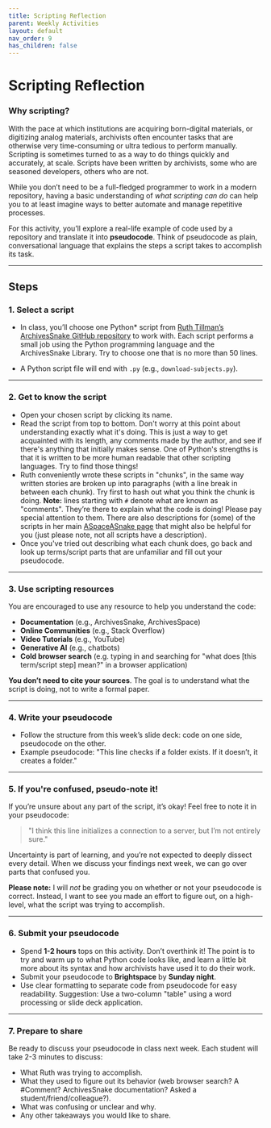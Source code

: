 ```yaml
---
title: Scripting Reflection
parent: Weekly Activities
layout: default
nav_order: 9
has_children: false
---
```


# Scripting Reflection

### Why scripting?
With the pace at which institutions are acquiring born-digital materials, or digitizing analog materials, archivists often encounter tasks that are otherwise very time-consuming or ultra tedious to perform manually. Scripting is sometimes turned to as a way to do things quickly and accurately, at scale. Scripts have been written by archivists, some who are seasoned developers, others who are not.

While you don’t need to be a full-fledged programmer to work in a modern repository, having a basic understanding of _what scripting can do_ can help you to at least imagine ways to better automate and manage repetitive processes.

For this activity, you’ll explore a real-life example of code used by a repository and translate it into **pseudocode**. Think of pseudocode as plain, conversational language that explains the steps a script takes to accomplish its task.

---

## Steps

### **1. Select a script**
- In class, you’ll choose one Python* script from [Ruth Tillman’s ArchivesSnake GitHub repository](https://github.com/ruthtillman/ASpaceASnake) to work with. Each script performs a small job using the Python programming language and the ArchivesSnake Library. Try to choose one that is no more than 50 lines.

* A Python script file will end with `.py` (e.g., `download-subjects.py`).

---

### **2. Get to know the script**
- Open your chosen script by clicking its name.
- Read the script from top to bottom. Don't worry at this point about understanding exactly what it's doing. This is just a way to get acquainted with its length, any comments made by the author, and see if there's anything that initially makes sense. One of Python's strengths is that it is written to be more human readable that other scripting languages. Try to find those things!
- Ruth conveniently wrote these scripts in "chunks", in the same way written stories are broken up into paragraphs (with a line break in between each chunk). Try first to hash out what you think the chunk is doing. **Note:** lines starting with `#` denote what are known as "comments". They’re there to explain what the code is doing! Please pay special attention to them. There are also descriptions for (some) of the scripts in her main [ASpaceASnake page](https://github.com/ruthtillman/ASpaceASnake) that might also be helpful for you (just please note, not all scripts have a description).
- Once you've tried out describing what each chunk does, go back and look up terms/script parts that are unfamiliar and fill out your pseudocode.

---

### **3. Use scripting resources**
You are encouraged to use any resource to help you understand the code:
- **Documentation** (e.g., ArchivesSnake, ArchivesSpace)
- **Online Communities** (e.g., Stack Overflow)
- **Video Tutorials** (e.g., YouTube)
- **Generative AI** (e.g., chatbots)
- **Cold browser search** (e.g. typing in and searching for "what does [this term/script step] mean?" in a browser application)

**You don’t need to cite your sources**. The goal is to understand what the script is doing, not to write a formal paper.

---

### **4. Write your pseudocode**
- Follow the structure from this week’s slide deck: code on one side, pseudocode on the other.
- Example pseudocode: "This line checks if a folder exists. If it doesn’t, it creates a folder."

---

### **5. If you're confused, pseudo-note it!**
If you’re unsure about any part of the script, it’s okay! Feel free to note it in your pseudocode:
> "I think this line initializes a connection to a server, but I’m not entirely sure."

Uncertainty is part of learning, and you’re not expected to deeply dissect every detail. When we discuss your findings next week, we can go over parts that confused you. 

**Please note:** I will _not_ be grading you on whether or not your pseudocode is correct. Instead, I want to see you made an effort to figure out, on a high-level, what the script was trying to accomplish.

---

### **6. Submit your pseudocode**
- Spend **1-2 hours** tops on this activity. Don’t overthink it! The point is to try and warm up to what Python code looks like, and learn a little bit more about its syntax and how archivists have used it to do their work.
- Submit your pseudocode to **Brightspace** by **Sunday night**.
- Use clear formatting to separate code from pseudocode for easy readability. Suggestion: Use a two-column "table" using a word processing or slide deck application.

---

### **7. Prepare to share**
Be ready to discuss your pseudocode in class next week. Each student will take 2-3 minutes to discuss:
- What Ruth was trying to accomplish.
- What they used to figure out its behavior (web browser search? A #Comment? ArchivesSnake documentation? Asked a student/friend/colleague?).
- What was confusing or unclear and why.
- Any other takeaways you would like to share.